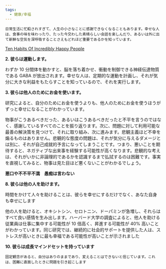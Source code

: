 ```yaml
---
tags:
  - 健康/幸福
---
```

```
日常生活に忙殺されすぎて、人生の小さなことに感謝できなくなることもあります。幸せな人は、食事の味を味わったり、たった今交わした素晴らしい会話を楽しんだり、あるいは外に出て新鮮な空気を深呼吸することさえもどれほど重要であるかを知っています。
```

[Ten Habits Of Incredibly Happy People](https://www.forbes.com/sites/travisbradberry/2017/02/14/ten-habits-of-incredibly-happy-people/?sh=6e8c72111ba7)

**2. 彼らは運動します。**

わずか 10 分間体を動かすと、脳を落ち着かせ、衝動を制御できる神経伝達物質である GABA が放出されます。幸せな人は、定期的な運動を計画し、それが気分に大きな利益をもたらすことを知っているので、それを実行します。

**3. 彼らは他人のためにお金を使います。**

研究によると、自分のためにお金を使うよりも、他人のためにお金を使うほうがずっと幸せになることがわかっています。

物事がこうあるべきだった、あるいはこうあるべきだったと不平を言うのではなく、感謝しているすべてのことを振り返ります。次に、問題に対して利用可能な最善の解決策を見つけて、それに取り組み、次に進みます。悲観主義ほど不幸を煽るものはありません。悲観的な態度の問題は、それが気分に与えるダメージとは別に、それが自己成就的予言になってしまうことです。つまり、悪いことを期待すると、ネガティブな出来事を経験する可能性が高くなります。悲観的な考えは、それがいかに非論理的であるかを認識するまで払拭するのは困難です。事実を直視してみると、物事は見た目ほど悪くないことがわかるでしょう。

**悪口や不不平不満　愚痴は言わない**

**8. 彼らは他の人を助けます。**

時間をかけて人々を助けることは、彼らを幸せにするだけでなく、あなた自身も幸せにします

他の人を助けると、オキシトシン、セロトニン、ドーパミンが急増し、それらはすべて良い感情を生み出します。ハーバード大学の調査によると、他人を助ける従業員は仕事に集中する可能性が 10 倍高く、昇進する可能性が 40% 高いことがわかっています。同じ研究では、継続的に社会的サポートを提供した人は、ストレスが高いときに最も幸福である可能性が高いことが示されました

**10. 彼らは成長マインドセットを持っています**

```
固定観念があると、自分はありのままであり、変えることはできないと信じています。これは、困難に直面したときに問題を引き起こします
```

